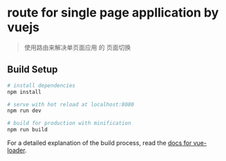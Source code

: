 # route for single page appllication by vuejs

> 使用路由来解决单页面应用 的 页面切换

## Build Setup

``` bash
# install dependencies
npm install

# serve with hot reload at localhost:8080
npm run dev

# build for production with minification
npm run build
```

For a detailed explanation of the build process, read the [docs for vue-loader](http://vuejs.github.io/vue-loader).
